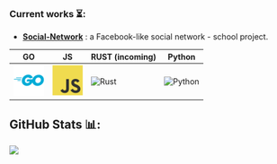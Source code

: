 ### Current works ⏳:

* [__Social-Network__](https://github.com/cramanan/Social-Network-01) : a Facebook-like social network - school project.

| GO | JS | RUST (incoming) | Python
|-----|-----|-----|-----|
| <img src="https://github.com/devicons/devicon/blob/master/icons/go/go-original-wordmark.svg" title="Golang" alt="Golang" width="55" height="55"/> | <img src="https://github.com/devicons/devicon/blob/master/icons/javascript/javascript-original.svg" title="JavaScript" alt="JavaScript" width="55" height="55"/> | <img src="https://www.rust-lang.org/logos/rust-logo-128x128.png" title="Rust" alt="Rust" width="55" height="55"/> | <img src="https://s3.dualstack.us-east-2.amazonaws.com/pythondotorg-assets/media/community/logos/python-logo-only.png" title="Python" alt="Python" width="55" height="55"/>

## GitHub Stats 📊:
![](https://github-readme-stats.vercel.app/api/top-langs/?username=SLecureu&theme=cobalt&hide=css,html,dockerfile&hide_border=false&include_all_commits=true&count_private=false&layout=donut)
